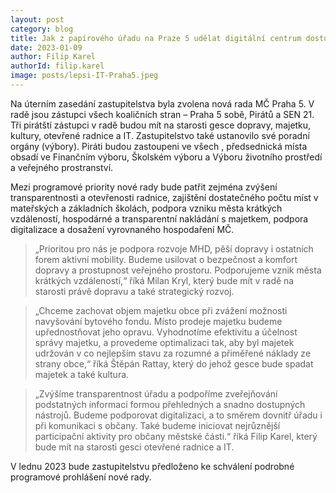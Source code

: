```yaml
---
layout: post
category: blog
title: Jak z papírového úřadu na Praze 5 udělat digitální centrum dostupné občanům? Piráti ví jak na to!
date: 2023-01-09
author: Filip Karel
authorId: filip.karel
image: posts/lepsi-IT-Praha5.jpeg
---
```


Na úterním zasedání zastupitelstva byla zvolena nová rada MČ Praha 5. V radě jsou zástupci všech koaličních stran – Praha 5 sobě, Pirátů a SEN 21. Tři pirátští zástupci v radě budou mít na starosti gesce dopravy, majetku, kultury, otevřené radnice a IT. Zastupitelstvo také ustanovilo své poradní orgány (výbory). Piráti budou zastoupeni ve všech , předsednická místa obsadí ve Finančním výboru, Školském výboru a Výboru životního prostředí a veřejného prostranství.

Mezi programové priority nové rady bude patřit zejména zvýšení transparentnosti a otevřenosti radnice, zajištění dostatečného počtu míst v mateřských a základních školách, podpora vzniku města krátkých vzdáleností, hospodárné a transparentní nakládání s majetkem, podpora digitalizace a dosažení vyrovnaného hospodaření MČ. 

> „Prioritou pro nás je podpora rozvoje MHD, pěší dopravy i ostatních forem aktivní mobility. Budeme usilovat o bezpečnost a komfort dopravy a prostupnost veřejného prostoru. Podporujeme vznik města krátkých vzdáleností,“ říká Milan Kryl, který bude mít v radě na starosti právě dopravu a také strategický rozvoj. 

> „Chceme zachovat objem majetku obce při zvážení možnosti navyšování bytového fondu. Místo prodeje majetku budeme upřednostňovat jeho opravu. Vyhodnotíme efektivitu a účelnost správy majetku, a provedeme optimalizaci tak, aby byl majetek udržován v co nejlepším stavu za rozumné a přiměřené náklady ze strany obce,“ říká Štěpán Rattay, který do jehož gesce bude spadat majetek a také kultura.

> „Zvýšíme transparentnost úřadu a podpoříme zveřejňování podstatných informací formou přehledných a snadno dostupných nástrojů. Budeme podporovat digitalizaci, a to směrem dovnitř úřadu i při komunikaci s občany. Také budeme iniciovat nejrůznější participační aktivity pro občany městské části.“ říká Filip Karel, který bude mít na starosti gesci otevřené radnice a IT. 

V lednu 2023 bude zastupitelstvu předloženo ke schválení podrobné programové prohlášení nové rady.
